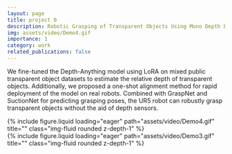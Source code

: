```yaml
---
layout: page
title: project 0
description: Robotic Grasping of Transparent Objects Using Mono Depth Estimation Model
img: assets/video/Demo4.gif
importance: 1
category: work
related_publications: false
---
```


We fine-tuned the Depth-Anything model using LoRA on mixed public transparent object datasets to estimate the relative depth of transparent objects. Additionally, we proposed a one-shot alignment method for rapid deployment of the model on real robots. Combined with GraspNet and SuctionNet for predicting grasping poses, the UR5 robot can robustly grasp transparent objects without the aid of depth sensors.


<div class="row">
    <div class="col-sm mt-3 mt-md-0">
        {% include figure.liquid loading="eager" path="assets/video/Demo4.gif" title="" class="img-fluid rounded z-depth-1" %}
    </div>
</div>



<div class="row">
    <div class="col-sm mt-3 mt-md-0">
        {% include figure.liquid loading="eager" path="assets/video/Demo3.gif" title="" class="img-fluid rounded z-depth-1" %}
    </div>
</div>
